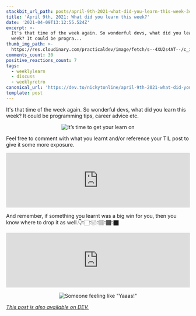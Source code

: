 ```yaml
---
stackbit_url_path: posts/april-9th-2021-what-did-you-learn-this-week-3c99
title: 'April 9th, 2021: What did you learn this week?'
date: '2021-04-09T13:12:55.524Z'
excerpt: >-
  It's that time of the week again. So wonderful devs, what did you learn this
  week? It could be progra...
thumb_img_path: >-
  https://res.cloudinary.com/practicaldev/image/fetch/s--4XU2s4AT--/c_imagga_scale,f_auto,fl_progressive,h_420,q_auto,w_1000/https://dev-to-uploads.s3.amazonaws.com/uploads/articles/szoz0zn8ysx27vne9y0f.png
comments_count: 30
positive_reactions_count: 7
tags:
  - weeklylearn
  - discuss
  - weeklyretro
canonical_url: 'https://dev.to/nickytonline/april-9th-2021-what-did-you-learn-this-week-3c99'
template: post
---
```

It's that time of the week again. So wonderful devs, what did you learn this week? It could be programming tips, career advice etc.

<center>

![It’s time to get your learn on](https://media.giphy.com/media/a7NBvg3Ss8UYo/giphy.gif)
</center>

Feel free to comment with what you learnt and/or reference your TIL post to give it some more exposure.


<iframe class="liquidTag" src="https://dev.to/embed/tag?args=todayilearned" style="border: 0; width: 100%;"></iframe>


And remember, if something you learnt was a big win for you, then you know where to drop it as well.👇👇🏻👇🏼👇🏽👇🏾👇🏿


<iframe class="liquidTag" src="https://dev.to/embed/link?args=https%3A%2F%2Fdev.to%2Fdevteam%2Fwhat-was-your-win-this-week-1jd5" style="border: 0; width: 100%;"></iframe>


<center>

![Someone feeling like "Yaaas!"](https://media.giphy.com/media/zBhZiVNNQjfTG/giphy.gif)
</center>

*[This post is also available on DEV.](https://dev.to/nickytonline/april-9th-2021-what-did-you-learn-this-week-3c99)*


<script>
const parent = document.getElementsByTagName('head')[0];
const script = document.createElement('script');
script.type = 'text/javascript';
script.src = 'https://cdnjs.cloudflare.com/ajax/libs/iframe-resizer/4.1.1/iframeResizer.min.js';
script.charset = 'utf-8';
script.onload = function() {
    window.iFrameResize({}, '.liquidTag');
};
parent.appendChild(script);
</script>    
